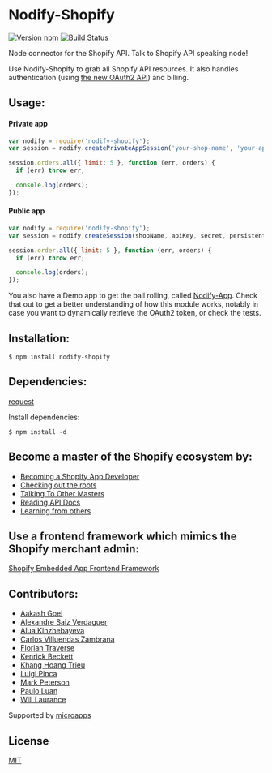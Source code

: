 # Nodify-Shopify

[![Version npm](https://img.shields.io/npm/v/nodify-shopify.svg)](https://www.npmjs.com/package/nodify-shopify)
[![Build Status](https://img.shields.io/travis/microapps/Nodify-Shopify/master.svg)](https://travis-ci.org/microapps/Nodify-Shopify)

Node connector for the Shopify API. Talk to Shopify API speaking node!

Use Nodify-Shopify to grab all Shopify API resources.
It also handles authentication (using [the new OAuth2 API](http://www.shopify.com/technology/5922341-sound-the-trumpets-oauth2-has-arrived?ref=microapps)) and billing.

## Usage:

#### Private app

```js
var nodify = require('nodify-shopify');
var session = nodify.createPrivateAppSession('your-shop-name', 'your-api-key', 'your-password');

session.orders.all({ limit: 5 }, function (err, orders) {
  if (err) throw err;

  console.log(orders);
});
```

#### Public app

```js
var nodify = require('nodify-shopify');
var session = nodify.createSession(shopName, apiKey, secret, persistentOauth2Token);

session.order.all({ limit: 5 }, function (err, orders) {
  if (err) throw err;

  console.log(orders);
});
```

You also have a Demo app to get the ball rolling, called [Nodify-App](https://github.com/microapps/Nodify-App).
Check that out to get a better understanding of how this module works, notably in case you want to dynamically
retrieve the OAuth2 token, or check the tests.

## Installation:

```shell
$ npm install nodify-shopify
```

## Dependencies:

[request](https://www.npmjs.org/package/request)

Install dependencies:

```shell
$ npm install -d
```

## Become a master of the Shopify ecosystem by:

* [Becoming a Shopify App Developer](https://app.shopify.com/services/partners/signup?ref=microapps)
* [Checking out the roots](https://docs.shopify.com/api/introduction/getting-started?ref=microapps)
* [Talking To Other Masters](https://ecommerce.shopify.com/c/shopify-apps?ref=microapps)
* [Reading API Docs](https://docs.shopify.com/api?ref=microapps)
* [Learning from others](http://stackoverflow.com/questions/tagged/shopify)

## Use a frontend framework which mimics the Shopify merchant admin:

[Shopify Embedded App Frontend Framework](http://seaff.microapps.com?utm_source=nodify-module-repo-readme&utm_medium=click&utm_campaign=github)

## Contributors:

* [Aakash Goel](https://github.com/aakashlpin)
* [Alexandre Saiz Verdaguer](https://github.com/alexandresaiz/)
* [Alua Kinzhebayeva](https://github.com/Alua-Kinzhebayeva)
* [Carlos Villuendas Zambrana](https://github.com/carlosvillu/)
* [Florian Traverse](https://github.com/temsa/)
* [Kenrick Beckett](https://github.com/kenrick/)
* [Khang Hoang Trieu](https://github.com/khanghoang)
* [Luigi Pinca](https://github.com/lpinca)
* [Mark Peterson](https://github.com/markpete)
* [Paulo Luan](https://github.com/PauloLuan)
* [Will Laurance](https://github.com/wlaurance)

Supported by [microapps](http://www.microapps.com/?utm_source=nodify-module-repo-readme&utm_medium=click&utm_campaign=github)

## License

[MIT](LICENSE)
